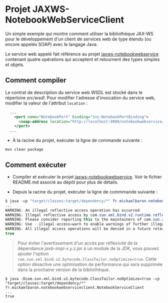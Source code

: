 # Projet JAXWS-NotebookWebServiceClient

Un simple exemple qui montre comment utiliser la bibliothèque JAX-WS pour le développement d'un client de services web de type étendu (ou encore appelés SOAP) avec le langage Java.

Le service web appelé fait référence au projet [jaxws-notebookwebservice](https://github.com/mickaelbaron/jaxws-notebookwebservice) contenant quatre opérations qui acceptent et retournent des types simples et objets.

## Comment compiler

Le contrat de description du service web WSDL est stocké dans le répertoire _src/wsdl_. Pour modifier l'adresse d'invocation du service web, modifier la valeur de l'attribut `location` :

```xml
  ...
    <port name="NotebookPort" binding="tns:NotebookPortBinding">
      <soap:address location="http://localhost:8080/notebookwebservice/notebook"/>
    </port>
  ...
```

* À la racine du projet, exécuter la ligne de commande suivante :

```shellscript
mvn clean package
```

## Comment exécuter

* Compiler et exécuter le projet [jaxws-notebookwebservice](https://github.com/mickaelbaron/jaxws-notebookwebservice). Voir le fichier README.md associé au dépôt pour plus de détails.

* Depuis la racine du projet, exécuter la ligne de commmande suivante :

```java
$ java -cp "target/classes:target/dependency/*" fr.mickaelbaron.notebookwebserviceclient.NotebookServiceClient
...
WARNING: An illegal reflective access operation has occurred
WARNING: Illegal reflective access by com.sun.xml.bind.v2.runtime.reflect.opt.Injector (file:/Users/baronm/workspacepersowebserviceslabs/jaxws-notebookwebserviceclient/target/dependency/jaxb-impl-2.3.0.1.jar) to method java.lang.ClassLoader.defineClass(java.lang.String,byte[],int,int)
WARNING: Please consider reporting this to the maintainers of com.sun.xml.bind.v2.runtime.reflect.opt.Injector
WARNING: Use --illegal-access=warn to enable warnings of further illegal reflective access operations
WARNING: All illegal access operations will be denied in a future release
true
```

> Pour éviter l'avertissement d'un accès par réflexivité de la dépendance _jaxb-impl-x.y.z.jar_ à un module de la JDK, vous pouvez ajouter l'option `com.sun.xml.bind.v2.bytecode.ClassTailor.noOptimize=true`. Cette option désactive une optimisation de performance qui sera supprimée dans la prochaine version de la bibliothèque.

```shellscript
$ java -Dcom.sun.xml.bind.v2.bytecode.ClassTailor.noOptimize=true -cp "target/classes:target/dependency/*" fr.mickaelbaron.notebookwebserviceclient.NotebookServiceClient
...
true
```
